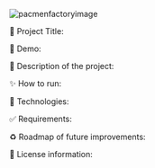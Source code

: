 

![pacmenfactoryimage](https://user-images.githubusercontent.com/101289219/170178171-962c6c49-5536-43a8-8ef9-cfffdbd37800.jpg)


📌  Project Title:

👀  Demo:

🎯 Description of the project:

✨ How to run:

🚀 Technologies:

✅ Requirements:

♻️ Roadmap of future improvements: 

🌱 License information:
 
 






 
